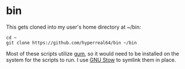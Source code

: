 # bin

This gets cloned into my user's home directory at ~/bin:

``` shell
cd ~
git clone https://github.com/hyperreal64/bin ~/bin
```

Most of these scripts utilize [gum](https://github.com/charmbracelet/gum), so it would need to be installed on the system for the scripts to run. I use [GNU Stow](https://www.gnu.org/software/stow/) to symlink them in place.
